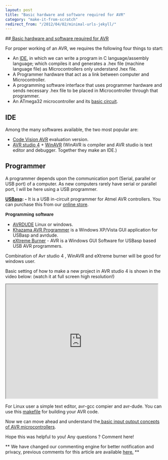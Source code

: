 ```yaml
---
layout: post
title: "Basic hardware and software required for AVR"
category: "make-it-from-scratch"
redirect_from: "/2012/04/02/minimal-urls-jekyll/"
---
```

##[ Basic hardware and software required for AVR](/robotics-pool/avr/getting-started)

	
For proper working of an AVR, we requires the following four things to start:

*   An [IDE](http://en.wikipedia.org/wiki/Integrated_development_environment "Integrated Development Environment "), in which we can write a program in C language/assembly language; which compiles it and generates a .hex file (machine language file) as Microcontrollers only understand .hex file.
*   A Programmer hardware that act as a link between computer and Microcontroller.
*   A programming software interface that uses programmer hardware and sends necessary .hex file to be placed in Microcontroller through that programmer.
*   An ATmega32 microcontroller and its [basic circuit](/images/basic_circuit.jpg).

## **IDE**

Among the many softwares available, the two most popular are:

*   [Code Vision AVR](http://www.hpinfotech.ro/html/cvavr_features.htm "COde Vision AVR") evaluation version.
*   [AVR studio 4](http://www.atmel.in/tools/STUDIOARCHIVE.aspx "AVR studio") + [WinAVR](http://winavr.sourceforge.net/ "Winavr") (WinAVR is compiler and AVR studio is text editor and debugger. Together they make an IDE.)

## **Programmer**

A programmer depends upon the communication port (Serial, parallel or USB port) of a computer. As new computers rarely have serial or parallel port, I will be here using a USB programmer.

**[USBasp](http://www.fischl.de/usbasp/ "USBasp"): -** It is a USB in-circuit programmer for Atmel AVR controllers. You can purchase this from our [online store](http://www.ebay.in/itm/Usb-avr-programmer-usbasp-/261332434516 "Usb avr programmer usbasp").

**<span style="font-family: Arial, Helvetica, sans-serif; font-size: 14px; line-height: 1.3em;">Programming software</span>**

*   [AVRDUDE](http://download.savannah.gnu.org/releases/avrdude/) Linux or windows.
*   [Khazama AVR Programmer](http://khazama.com/project/programmer/) is a Windows XP/Vista GUI application for USBasp and avrdude.
*   [eXtreme Burner](http://extremeelectronics.co.in/avr-tutorials/gui-software-for-usbasp-based-usb-avr-programmers/) - AVR is a Windows GUI Software for USBasp based USB AVR programmers.

Combination of Avr studio 4 , WinAVR and eXtreme burner will be good for windows user.

Basic setting of how to make a new project in AVR studio 4 is shown in the video below: (watch it at full screen high resolution!)

<iframe src="http://www.youtube.com/embed/wXbSVQhS8G8" width="480" height="360"></iframe>

For Linux user a simple text editor, avr-gcc compier and avr-dude. You can use this [makefile](/makefile/Makefile) for building your AVR code.

Now we can move ahead and understand the[ basic input output concepts of AVR microcontrollers](/robotics-pool/avr/basic-input-output).

<span>Hope this was helpful to you! Any questions ? Comment here!</span>

<div style="clear:both"></div>

 ** We have changed our commenting engine for better notification and privacy, previous comments for this article are available   [here.](http://graph.facebook.com/comments/?ids=http://www.playwithrobots.com/robotics-pool/avr/getting-started)  **

